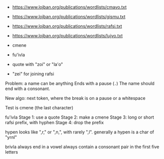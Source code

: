 - <https://www.lojban.org/publications/wordlists/cmavo.txt>
- <https://www.lojban.org/publications/wordlists/gismu.txt>
- <https://www.lojban.org/publications/wordlists/rafsi.txt>
- <https://www.lojban.org/publications/wordlists/lujvo.txt>


- cmene
- fu'ivla
- quote with "zoi" or "la'o"
- "zei" for joining rafsi


Problem: a name can be anything
Ends with a pause (`.`)
The name should end with a consonant.

New algo:
next token, where the break is on a pause or a whitespace

Test is cmene (the last character)

fu'ivla
Stage 1: use a quote
Stage 2: make a cmene
Stage 3: long or short rafsi prefix, with hyphen
Stage 4: drop the prefix

hypen looks like ",r," or ",n,", with rarely ",l".
generally a hypen is a char of "yrnl"


brivla
always end in a vowel
always contain a consonant pair in the first five letters


